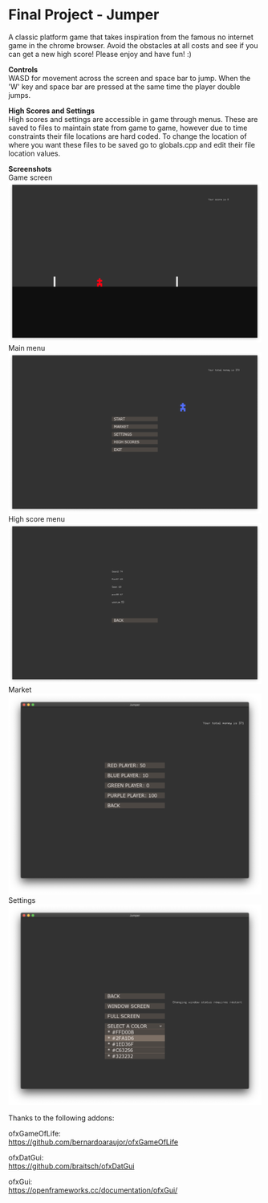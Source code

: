 # Final Project - Jumper

A classic platform game that takes inspiration from the famous no internet game in the chrome browser. Avoid the obstacles at all costs and see if you can get a new high score! Please enjoy and have fun! :)

**Controls**\
WASD for movement across the screen and space bar to jump. When the 'W' key and space bar are pressed at the same time the player double jumps.

**High Scores and Settings**\
High scores and settings are accessible in game through menus. These are saved to files to maintain state from game to game, however due to time constraints their file locations are hard coded. To change the location of where you want these files to be saved go to globals.cpp and edit their file location values.

**Screenshots**\
Game screen\
![Alt text](/Screenshots/Game.png?raw=true "Game screen")
Main menu\
![Alt text](/Screenshots/MainMenu.png?raw=true "Main menu")
High score menu\
![Alt text](/Screenshots/HighScoreMenu.png?raw=true "High score menu")
Market\
![Alt text](/Screenshots/MarketMenu.png?raw=true "Market")
Settings\
![Alt text](/Screenshots/SettingsMenu.png?raw=true "Settings")

Thanks to the following addons:

ofxGameOfLife:\
https://github.com/bernardoaraujor/ofxGameOfLife

ofxDatGui:\
https://github.com/braitsch/ofxDatGui

ofxGui:\
https://openframeworks.cc/documentation/ofxGui/
